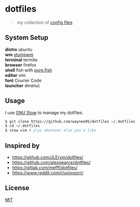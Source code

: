 # dotfiles

> my collection of [config files](https://dotfiles.github.io/)

## System Setup

**distro** ubuntu\
**wm** [stumpwm](https://stumpwm.github.io/)\
**terminal** termite\
**browser** firefox\
**shell** fish with [pure.fish](https://github.com/brandonweiss/pure.fish)\
**editor** vim\
**font** Courier Code\
**launcher** dmenu\

## Usage

I use [GNU Stow](https://gnu.org/software/stow/) to manage my dotfiles.

```bash
$ git clone https://github.com/waynee95/dotfiles ~/.dotfiles
$ cd ~/.dotfiles
$ stow vim # plus whatever else you'd like
```

## Inspired by

* https://github.com/JLErvin/dotfiles/
* https://github.com/alexpearce/dotfiles/
* https://gitlab.com/mefff/dotfiles/
* https://www.reddit.com/r/unixporn/

## License

[MIT](https://opensource.org/licenses/MIT)
